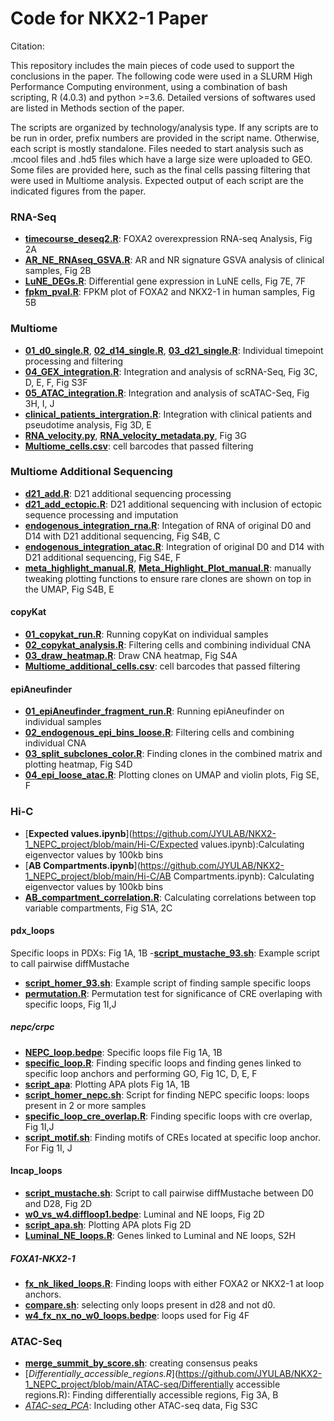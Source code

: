 # Code for NKX2-1 Paper
Citation:

This repository includes the main pieces of code used to support the conclusions in the paper. The following code were used in a SLURM High Performance Computing environment, using a combination of bash scripting, R (4.0.3) and python >=3.6. Detailed versions of softwares used are listed in Methods section of the paper.

The scripts are organized by technology/analysis type. If any scripts are to be run in order, prefix numbers are provided in the script name. Otherwise, each script is mostly standalone. Files needed to start analysis such as .mcool files and .hd5 files which have a large size were uploaded to GEO. Some files are provided here, such as the final cells passing filtering that were used in Multiome analysis. Expected output of each script are the indicated figures from the paper.
 
### RNA-Seq

- [**timecourse_deseq2.R**](RNA-seq/timecourse_deseq2.R): FOXA2 overexpression RNA-seq Analysis, Fig 2A
- [**AR_NE_RNAseq_GSVA.R**](https://github.com/JYULAB/NKX2-1_NEPC_project/blob/main/RNA-seq/AR_NE_RNAseq_GSVA.R): AR and NR signature GSVA analysis of clinical samples, Fig 2B
- [**LuNE_DEGs.R**](https://github.com/JYULAB/NKX2-1_NEPC_project/blob/main/RNA-seq/LuNE_DEGs.R): Differential gene expression in LuNE cells, Fig 7E, 7F
- [**fpkm_pval.R**](https://github.com/JYULAB/NKX2-1_NEPC_project/blob/main/RNA-seq/fpkm_pval.R): FPKM plot of FOXA2 and NKX2-1 in human samples, Fig 5B

### Multiome

- [**01_d0_single.R**](https://github.com/JYULAB/NKX2-1_NEPC_project/blob/main/Multiome/01_d0_single.R),  [**02_d14_single.R**](https://github.com/JYULAB/NKX2-1_NEPC_project/blob/main/Multiome/02_d14_single.R),  [**03_d21_single.R**](https://github.com/JYULAB/NKX2-1_NEPC_project/blob/main/Multiome/03_d21_single.R): Individual timepoint processing and filtering
- [**04_GEX_integration.R**](https://github.com/JYULAB/NKX2-1_NEPC_project/blob/main/Multiome/04_GEX_integration.R): Integration and analysis of scRNA-Seq, Fig 3C, D, E, F, Fig S3F 
- [**05_ATAC_integration.R**](https://github.com/JYULAB/NKX2-1_NEPC_project/blob/main/Multiome/05_ATAC_integration.R): Integration and analysis of scATAC-Seq, Fig 3H, I, J
- [**clinical_patients_intergration.R**](https://github.com/JYULAB/NKX2-1_NEPC_project/blob/main/Multiome/clinical_patients_intergration.R): Integration with clinical patients and pseudotime analysis, Fig 3D, E
- [**RNA_velocity.py**](https://github.com/JYULAB/NKX2-1_NEPC_project/blob/main/Multiome/RNA_velocity.py), [**RNA_velocity_metadata.py**](https://github.com/JYULAB/NKX2-1_NEPC_project/blob/main/Multiome/RNA_velocity_metadata.py), Fig 3G
- [**Multiome_cells.csv**](https://github.com/JYULAB/NKX2-1_NEPC_project/blob/main/Multiome/Multiome_cells.csv): cell barcodes that passed filtering

### Multiome Additional Sequencing

- [**d21_add.R**](https://github.com/JYULAB/NKX2-1_NEPC_project/blob/main/Multiome_additional/): D21 additional sequencing processing
- [**d21_add_ectopic.R**](https://github.com/JYULAB/NKX2-1_NEPC_project/blob/main/Multiome_additional/): D21 additional sequencing with inclusion of ectopic sequence processing and imputation
- [**endogenous_integration_rna.R**](https://github.com/JYULAB/NKX2-1_NEPC_project/blob/main/Multiome_additional/endogenous_integration_rna.R): Integation of RNA of original D0 and D14 with D21 additional sequencing, Fig S4B, C
- [**endogenous_integration_atac.R**](https://github.com/JYULAB/NKX2-1_NEPC_project/blob/main/Multiome_additional/endogenous_integration_atac.R): Integration of original D0 and D14 with D21 additional sequencing, Fig S4E, F
- [**meta_highlight_manual.R**](https://github.com/JYULAB/NKX2-1_NEPC_project/blob/main/Multiome_additional/meta_highlight_manual.R), [**Meta_Highlight_Plot_manual.R**](https://github.com/JYULAB/NKX2-1_NEPC_project/blob/main/Multiome_additional/Meta_Highlight_Plot_manual.R): manually tweaking plotting functions to ensure rare clones are shown on top in the UMAP, Fig S4B, E

#### copyKat
- [**01_copykat_run.R**](https://github.com/JYULAB/NKX2-1_NEPC_project/blob/main/Multiome_additional/01_copykat_run.R): Running copyKat on individual samples
- [**02_copykat_analysis.R**](https://github.com/JYULAB/NKX2-1_NEPC_project/blob/main/Multiome_additional/02_copykat_analysis.R): Filtering cells and combining individual CNA 
- [**03_draw_heatmap.R**](https://github.com/JYULAB/NKX2-1_NEPC_project/blob/main/Multiome_additional/03_draw_heatmap.R): Draw CNA heatmap, Fig S4A
- [**Multiome_additional_cells.csv**](https://github.com/JYULAB/NKX2-1_NEPC_project/blob/main/Multiome_additional/Multiome_additional_cells.csv): cell barcodes that passed filtering

#### epiAneufinder
- [**01_epiAneufinder_fragment_run.R**](https://github.com/JYULAB/NKX2-1_NEPC_project/blob/main/Multiome_additional/01_epiAneufinder_fragment_run.R): Running epiAneufinder on individual samples
- [**02_endogenous_epi_bins_loose.R**](https://github.com/JYULAB/NKX2-1_NEPC_project/blob/main/Multiome_additional/02_endogenous_epi_bins_loose.R): Filtering cells and combining individual CNA 
- [**03_split_subclones_color.R**](https://github.com/JYULAB/NKX2-1_NEPC_project/blob/main/Multiome_additional/03_split_subclones_color.R): Finding clones in the combined matrix and plotting heatmap, Fig S4D
- [**04_epi_loose_atac.R**](https://github.com/JYULAB/NKX2-1_NEPC_project/blob/main/Multiome_additional/04_epi_loose_atac.R): Plotting clones on UMAP and violin plots, Fig SE, F

### Hi-C

- [**Expected values.ipynb**](https://github.com/JYULAB/NKX2-1_NEPC_project/blob/main/Hi-C/Expected values.ipynb):Calculating eigenvector values by 100kb bins 
- [**AB Compartments.ipynb**](https://github.com/JYULAB/NKX2-1_NEPC_project/blob/main/Hi-C/AB Compartments.ipynb): Calculating eigenvector values by 100kb bins
- [**AB_compartment_correlation.R**](https://github.com/JYULAB/NKX2-1_NEPC_project/blob/main/Hi-C/AB_compartment_correlation.R): Calculating correlations between top variable compartments, Fig S1A, 2C

#### pdx_loops
Specific loops in PDXs: Fig 1A, 1B
-[**script_mustache_93.sh**](https://github.com/JYULAB/NKX2-1_NEPC_project/blob/main/Hi-C/pdx_loops/script_mustache_93.sh): Example script to call pairwise diffMustache
- [**script_homer_93.sh**](https://github.com/JYULAB/NKX2-1_NEPC_project/blob/main/Hi-C/pdx_loops/pdx_specific_loops/script_homer_93.sh): Example script of finding sample specific loops
- [**permutation.R**](https://github.com/JYULAB/NKX2-1_NEPC_project/blob/main/Hi-C/pdx_loops/pdx_specific_loops/permutation.R): Permutation test for significance of CRE overlaping with specific loops, Fig 1I,J

##### nepc/crpc
- [**NEPC_loop.bedpe**](https://github.com/JYULAB/NKX2-1_NEPC_project/blob/main/Hi-C/pdx_loops/pdx_specific_loops/nepc/NEPC_loop.bedpe): Specific loops file Fig 1A, 1B
- [**specific_loop.R**](https://github.com/JYULAB/NKX2-1_NEPC_project/blob/main/Hi-C/pdx_loops/pdx_specific_loops/nepc/): Finding specific loops and finding genes linked to specific loop anchors and performing GO, Fig 1C, D, E, F
- [**script_apa**](https://github.com/JYULAB/NKX2-1_NEPC_project/blob/main/Hi-C/pdx_loops/pdx_specific_loops/nepc/): Plotting APA plots Fig 1A, 1B
- [**script_homer_nepc.sh**](https://github.com/JYULAB/NKX2-1_NEPC_project/blob/main/Hi-C/pdx_loops/pdx_specific_loops/nepc/script_homer_nepc.sh): Script for finding NEPC specific loops: loops present in 2 or more samples
- [**specific_loop_cre_overlap.R**](https://github.com/JYULAB/NKX2-1_NEPC_project/blob/main/Hi-C/pdx_loops/pdx_specific_loops/nepc/): Finding specific loops with cre overlap, Fig 1I,J
- [**script_motif.sh**](https://github.com/JYULAB/NKX2-1_NEPC_project/blob/main/Hi-C/pdx_loops/pdx_specific_loops/nepc/script_motif.sh): Finding motifs of CREs located at specific loop anchor. For Fig 1I, J

#### lncap_loops
- [**script_mustache.sh**](https://github.com/JYULAB/NKX2-1_NEPC_project/blob/main/Hi-C/lncap_loops/script_mustache.sh): Script to call pairwise diffMustache between D0 and D28, Fig 2D
- [**w0_vs_w4.diffloop1.bedpe**](https://github.com/JYULAB/NKX2-1_NEPC_project/blob/main/Hi-C/lncap_loops/w0_vs_w4.diffloop1.bedpe): Luminal and NE loops, Fig 2D 
- [**script_apa.sh**](https://github.com/JYULAB/NKX2-1_NEPC_project/blob/main/Hi-C/lncap_loops/script_apa.sh): Plotting APA plots Fig 2D
- [**Luminal_NE_loops.R**](https://github.com/JYULAB/NKX2-1_NEPC_project/blob/main/Hi-C/lncap_loops/Luminal_NE_loops.R): Genes linked to Luminal and NE loops, S2H

##### FOXA1-NKX2-1
- [**fx_nk_liked_loops.R**](https://github.com/JYULAB/NKX2-1_NEPC_project/blob/main/Hi-C/lncap_loops/FOXA1-NKX2-1/fx_nk_liked_loops.R): Finding loops with either FOXA2 or NKX2-1 at loop anchors.
- [**compare.sh**](https://github.com/JYULAB/NKX2-1_NEPC_project/blob/main/Hi-C/lncap_loops/FOXA1-NKX2-1/compare.sh): selecting only loops present in d28 and not d0.
- [**w4_fx_nx_no_w0_loops.bedpe**](https://github.com/JYULAB/NKX2-1_NEPC_project/blob/main/Hi-C/lncap_loops/FOXA1-NKX2-1/w4_fx_nx_no_w0_loops.bedpe): loops used for Fig 4F

### ATAC-Seq
- [**merge_summit_by_score.sh**](https://github.com/JYULAB/NKX2-1_NEPC_project/blob/main/ATAC-seq/merge_summit_by_score.sh): creating consensus peaks
- [*Differentially_accessible_regions.R*](https://github.com/JYULAB/NKX2-1_NEPC_project/blob/main/ATAC-seq/Differentially accessible regions.R): Finding differentially accessible regions, Fig 3A, B
- [*ATAC-seq_PCA*](https://github.com/JYULAB/NKX2-1_NEPC_project/blob/main/ATAC-seq/): Including other ATAC-seq data, Fig S3C




